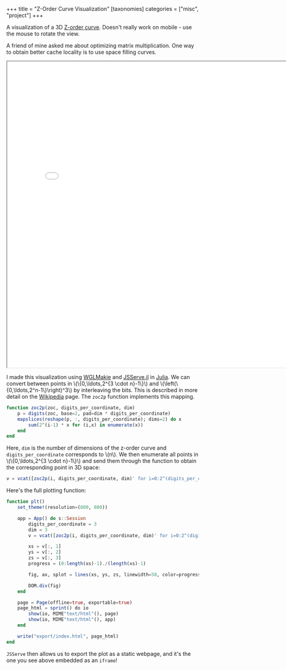 +++
title = "Z-Order Curve Visualization"
[taxonomies]
categories = ["misc", "project"]
+++

A visualization of a 3D [Z-order curve](https://en.wikipedia.org/wiki/Z-order_curve).
Doesn't really work on mobile - use the mouse to rotate the view.

A friend of mine asked me about optimizing matrix multiplication.
One way to obtain better cache locality is to use space filling curves.

<iframe src="zoc.html" width="800" height="800">
</iframe>

I made this visualization using [WGLMakie](https://github.com/JuliaPlots/WGLMakie.jl) and [JSServe.jl](https://github.com/SimonDanisch/JSServe.jl) in [Julia](https://julialang.org/).
We can convert between points in \\(\\{0,\ldots,2^{3 \cdot n}-1\\}\\) and \\(\left(\\{0,\ldots,2^n-1\\}\right)^3\\) by interleaving the bits.
This is described in more detail on the [Wikipedia](https://en.wikipedia.org/wiki/Z-order_curve#Coordinate_values) page.
The `zoc2p` function implements this mapping.

```julia
function zoc2p(zoc, digits_per_coordinate, dim)
    p = digits(zoc, base=2, pad=dim * digits_per_coordinate)
    mapslices(reshape(p, :, digits_per_coordinate); dims=2) do x
        sum(2^(i-1) * x for (i,x) in enumerate(x))
    end
end
```
Here, `dim` is the number of dimensions of the z-order curve and `digits_per_coordinate` corresponds to \\(n\\).
We then enumerate all points in \\(\\{0,\ldots,2^{3 \cdot n}-1\\}\\) and send them through the function to obtain the corresponding point in 3D space:

```julia
v = vcat([zoc2p(i, digits_per_coordinate, dim)' for i=0:2^(digits_per_coordinate*dim)-1]...)
```

Here's the full plotting function:

```julia
function plt()
    set_theme!(resolution=(800, 800))

    app = App() do s::Session
        digits_per_coordinate = 3
        dim = 3
        v = vcat([zoc2p(i, digits_per_coordinate, dim)' for i=0:2^(digits_per_coordinate*dim)-1]...)

        xs = v[:, 1]
        ys = v[:, 2]
        zs = v[:, 3]
        progress = (0:length(xs)-1)./(length(xs)-1)

        fig, ax, splot = lines(xs, ys, zs, linewidth=50, color=progress, colormap=:rainbow)

        DOM.div(fig)
    end

    page = Page(offline=true, exportable=true)
    page_html = sprint() do io
        show(io, MIME"text/html"(), page)
        show(io, MIME"text/html"(), app)
    end

    write("export/index.html", page_html)
end
```

`JSServe` then allows us to export the plot as a static webpage, and it's the one you see above embedded as an `iframe`!